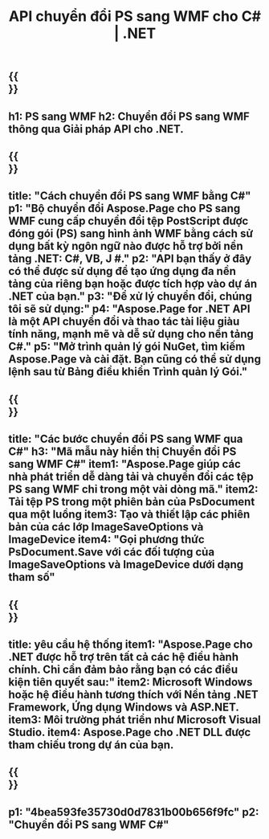 ﻿---
translation: true
template: /_templates/_conversion-child-net.md
title: API chuyển đổi PS sang WMF cho C# | .NET
url: /net/conversion/ps-to-wmf/
description: 'Mã mẫu cho chuyển đổi PS sang WMF C#. Sử dụng mã ví dụ API cho hàng loạt tệp PS sang chuyển đổi WMF trong VB.NET, Asp.NET hoặc bất kỳ ứng dụng dựa trên .NET nào.'
informat: PS
outformat: WMF
otherformats: XPS EPS
---

{{<section banner>}}
---
h1: PS sang WMF
h2: Chuyển đổi PS sang WMF thông qua Giải pháp API cho .NET.
---

{{<section overview>}}
---
title: "Cách chuyển đổi PS sang WMF bằng C#"
p1: "Bộ chuyển đổi Aspose.Page cho PS sang WMF cung cấp chuyển đổi tệp PostScript được đóng gói (PS) sang hình ảnh WMF bằng cách sử dụng bất kỳ ngôn ngữ nào được hỗ trợ bởi nền tảng .NET: C#, VB, J #."
p2: "API bạn thấy ở đây có thể được sử dụng để tạo ứng dụng đa nền tảng của riêng bạn hoặc được tích hợp vào dự án .NET của bạn."
p3: "Để xử lý chuyển đổi, chúng tôi sẽ sử dụng:"
p4: "Aspose.Page for .NET API là một API chuyển đổi và thao tác tài liệu giàu tính năng, mạnh mẽ và dễ sử dụng cho nền tảng C#."
p5: "Mở trình quản lý gói NuGet, tìm kiếm Aspose.Page và cài đặt. Bạn cũng có thể sử dụng lệnh sau từ Bảng điều khiển Trình quản lý Gói."
---

{{<section feature1>}}
---
title: "Các bước chuyển đổi PS sang WMF qua C#"
h3: "Mã mẫu này hiển thị Chuyển đổi PS sang WMF C#"
item1: "Aspose.Page giúp các nhà phát triển dễ dàng tải và chuyển đổi các tệp PS sang WMF chỉ trong một vài dòng mã."
item2: Tải tệp PS trong một phiên bản của PsDocument qua một luồng
item3: Tạo và thiết lập các phiên bản của các lớp ImageSaveOptions và ImageDevice
item4: "Gọi phương thức PsDocument.Save với các đối tượng của ImageSaveOptions và ImageDevice dưới dạng tham số"
---

{{<section feature2>}}
---
title: yêu cầu hệ thống
item1: "Aspose.Page cho .NET được hỗ trợ trên tất cả các hệ điều hành chính. Chỉ cần đảm bảo rằng bạn có các điều kiện tiên quyết sau:"
item2: Microsoft Windows hoặc hệ điều hành tương thích với Nền tảng .NET Framework, Ứng dụng Windows và ASP.NET.
item3: Môi trường phát triển như Microsoft Visual Studio.
item4: Aspose.Page cho .NET DLL được tham chiếu trong dự án của bạn.
---

{{<section gist>}}
---
p1: "4bea593fe35730d0d7831b00b656f9fc"
p2: "Chuyển đổi PS sang WMF C#"
---

